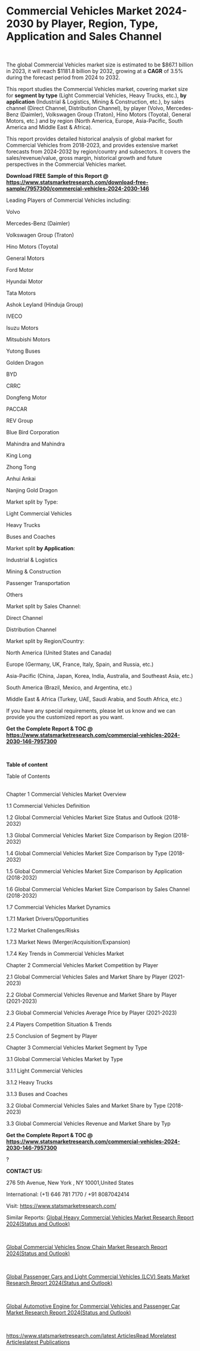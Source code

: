 <h1>Commercial Vehicles Market 2024-2030 by Player, Region, Type, Application and Sales Channel</h1><br/><p>The global Commercial Vehicles market size is estimated to be $867.1 billion in 2023, it will reach $1181.8 billion by 2032, growing at a <strong>CAGR</strong> of 3.5% during the forecast period from 2024 to 2032.</p>
 
 
 
 <p>This report studies the Commercial Vehicles market, covering market size for <strong>segment by type</strong> (Light Commercial Vehicles, Heavy Trucks, etc.), <strong>by application</strong> (Industrial & Logistics, Mining & Construction, etc.), by sales channel (Direct Channel, Distribution Channel), by player (Volvo, Mercedes-Benz (Daimler), Volkswagen Group (Traton), Hino Motors (Toyota), General Motors, etc.) and by region (North America, Europe, Asia-Pacific, South America and Middle East & Africa).</p>
 
 
 
 <p>This report provides detailed historical analysis of global market for Commercial Vehicles from 2018-2023, and provides extensive market forecasts from 2024-2032 by region/country and subsectors. It covers the sales/revenue/value, gross margin, historical growth and future perspectives in the Commercial Vehicles market.</p>
 
 
 
 <p><strong>Download FREE Sample of this Report @ <a href="https://www.statsmarketresearch.com/download-free-sample/7957300/commercial-vehicles-2024-2030-146">https://www.statsmarketresearch.com/download-free-sample/7957300/commercial-vehicles-2024-2030-146</a></strong></p>
 
 
 
 <p>Leading Players of Commercial Vehicles including:</p>
 
 
 
 <p>Volvo</p>
 
 
 
 <p>Mercedes-Benz (Daimler)</p>
 
 
 
 <p>Volkswagen Group (Traton)</p>
 
 
 
 <p>Hino Motors (Toyota)</p>
 
 
 
 <p>General Motors</p>
 
 
 
 <p>Ford Motor</p>
 
 
 
 <p>Hyundai Motor</p>
 
 
 
 <p>Tata Motors</p>
 
 
 
 <p>Ashok Leyland (Hinduja Group)</p>
 
 
 
 <p>IVECO</p>
 
 
 
 <p>Isuzu Motors</p>
 
 
 
 <p>Mitsubishi Motors</p>
 
 
 
 <p>Yutong Buses</p>
 
 
 
 <p>Golden Dragon</p>
 
 
 
 <p>BYD</p>
 
 
 
 <p>CRRC</p>
 
 
 
 <p>Dongfeng Motor</p>
 
 
 
 <p>PACCAR</p>
 
 
 
 <p>REV Group</p>
 
 
 
 <p>Blue Bird Corporation</p>
 
 
 
 <p>Mahindra and Mahindra</p>
 
 
 
 <p>King Long</p>
 
 
 
 <p>Zhong Tong</p>
 
 
 
 <p>Anhui Ankai</p>
 
 
 
 <p>Nanjing Gold Dragon</p>
 
 
 
 <p>Market split by Type:</p>
 
 
 
 <p>Light Commercial Vehicles</p>
 
 
 
 <p>Heavy Trucks</p>
 
 
 
 <p>Buses and Coaches</p>
 
 
 
 <p>Market split <strong>by Application</strong>:</p>
 
 
 
 <p>Industrial & Logistics</p>
 
 
 
 <p>Mining & Construction</p>
 
 
 
 <p>Passenger Transportation</p>
 
 
 
 <p>Others</p>
 
 
 
 <p>Market split by Sales Channel:</p>
 
 
 
 <p>Direct Channel</p>
 
 
 
 <p>Distribution Channel</p>
 
 
 
 <p>Market split by Region/Country:</p>
 
 
 
 <p>North America (United States and Canada)</p>
 
 
 
 <p>Europe (Germany, UK, France, Italy, Spain, and Russia, etc.)</p>
 
 
 
 <p>Asia-Pacific (China, Japan, Korea, India, Australia, and Southeast Asia, etc.)</p>
 
 
 
 <p>South America (Brazil, Mexico, and Argentina, etc.)</p>
 
 
 
 <p>Middle East & Africa (Turkey, UAE, Saudi Arabia, and South Africa, etc.)</p>
 
 
 
 <p>If you have any special requirements, please let us know and we can provide you the customized report as you want.</p>
 
 
 
 <div><b>Get the Complete Report & TOC @ <a href="https://www.statsmarketresearch.com/commercial-vehicles-2024-2030-146-7957300">https://www.statsmarketresearch.com/commercial-vehicles-2024-2030-146-7957300</a></b></div>
 
 
 
 <p><br />
 
 <b>Table of content</b></p>
 
 
 
 <p>Table of Contents<br />
 
 <br />
 
 Chapter 1 Commercial Vehicles Market Overview<br />
 
 1.1 Commercial Vehicles Definition<br />
 
 1.2 Global Commercial Vehicles Market Size Status and Outlook (2018-2032)<br />
 
 1.3 Global Commercial Vehicles Market Size Comparison by Region (2018-2032)<br />
 
 1.4 Global Commercial Vehicles Market Size Comparison by Type (2018-2032)<br />
 
 1.5 Global Commercial Vehicles Market Size Comparison by Application (2018-2032)<br />
 
 1.6 Global Commercial Vehicles Market Size Comparison by Sales Channel (2018-2032)<br />
 
 1.7 Commercial Vehicles Market Dynamics<br />
 
 1.7.1 Market Drivers/Opportunities<br />
 
 1.7.2 Market Challenges/Risks<br />
 
 1.7.3 Market News (Merger/Acquisition/Expansion)<br />
 
 1.7.4 Key Trends in Commercial Vehicles Market<br />
 
 Chapter 2 Commercial Vehicles Market Competition by Player<br />
 
 2.1 Global Commercial Vehicles Sales and Market Share by Player (2021-2023)<br />
 
 2.2 Global Commercial Vehicles Revenue and Market Share by Player (2021-2023)<br />
 
 2.3 Global Commercial Vehicles Average Price by Player (2021-2023)<br />
 
 2.4 Players Competition Situation & Trends<br />
 
 2.5 Conclusion of Segment by Player<br />
 
 Chapter 3 Commercial Vehicles Market Segment by Type<br />
 
 3.1 Global Commercial Vehicles Market by Type<br />
 
 3.1.1 Light Commercial Vehicles<br />
 
 3.1.2 Heavy Trucks<br />
 
 3.1.3 Buses and Coaches<br />
 
 3.2 Global Commercial Vehicles Sales and Market Share by Type (2018-2023)<br />
 
 3.3 Global Commercial Vehicles Revenue and Market Share by Typ</p>
 
 
 
 <div><b>Get the Complete Report & TOC @ <a href="https://www.statsmarketresearch.com/commercial-vehicles-2024-2030-146-7957300">https://www.statsmarketresearch.com/commercial-vehicles-2024-2030-146-7957300</a></b></div>
 
 
 
 <p>? </p>
 
 
 
 <p><b>CONTACT US:</b><br />
 
 276 5th Avenue, New York , NY 10001,United States<br />
 
 International: (+1) 646 781 7170 / +91 8087042414<br />
 
 Visit: <a href="https://www.statsmarketresearch.com/">https://www.statsmarketresearch.com/</a><br />
 
 Similar Reports: <a href="https://www.statsmarketresearch.com/commercial-vehicles-2024-2030-146-7957300">Global Heavy Commercial Vehicles Market Research Report 2024(Status and Outlook)</a><br />
 
 <br />
 
 <a href="https://www.statsmarketresearch.com/commercial-vehicles-2024-2030-146-7957300">Global Commercial Vehicles Snow Chain Market Research Report 2024(Status and Outlook)</a><br />
 
 <br />
 
 <a href="https://www.statsmarketresearch.com/commercial-vehicles-2024-2030-146-7957300">Global Passenger Cars and Light Commercial Vehicles (LCV) Seats Market Research Report 2024(Status and Outlook)</a><br />
 
 <br />
 
 <a href="https://www.statsmarketresearch.com/commercial-vehicles-2024-2030-146-7957300">Global Automotive Engine for Commercial Vehicles and Passenger Car Market Research Report 2024(Status and Outlook)</a><br />
 
 <br />
 
 <a href="https://gyeongbokgung.com">https://www.statsmarketresearch.com/</a><a href="https://hallyeomaritime.com">latest Articles</a><a href="https://jingwansa.com">Read More</a><a href="https://nguoiviet.jp/">latest Articles</a><a href="https://www.intelmarketresearch.com/">latest Publications</a></p>